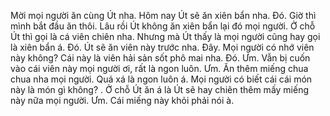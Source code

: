 Mời mọi người ăn cùng Út nha. Hôm nay Út sẽ ăn xiên bẩn nha. Đó. Giờ thì mình bắt đầu ăn thôi. Lâu rồi Út không ăn xiên bẩn lại đó mọi người. Ở chỗ Út thì gọi là cá viên chiên nha. Nhưng mà Út thấy là mọi người cũng hay gọi là xiên bẩn á. Đó. Út sẽ ăn viên này trước nha. Đây. Mọi người có nhớ viên này không? Cái này là viên hải sản sốt phô mai nha. Đó. Ưm. Vẫn bị cuốn vào cái viên này mọi người ơi, rất là ngon luôn. Ưm. Ăn thêm miếng chua chua nha mọi người. Quá xá là ngon luôn á. Mọi người có biết cái cái món này là món gì không? . Ở chỗ Út ăn á là Út sẽ hay chiên thêm mấy miếng này nữa mọi người. Ưm. Cái miếng này khỏi phải nói à.